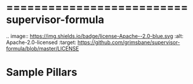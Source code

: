 ==========================
supervisor-formula
==========================

.. image:: https://img.shields.io/badge/license-Apache--2.0-blue.svg
    :alt: Apache-2.0-licensed
    :target: https://github.com/grimsbane/supervisor-formula/blob/master/LICENSE




Sample Pillars
==============
